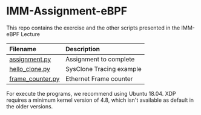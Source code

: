 # IMM-Assignment-eBPF

This repo contains the exercise and the other scripts presented in the IMM-eBPF Lecture

|Filename                             |Description               |
|:------------------------------------|:-------------------------|
|[assignment.py](assignment.py)       |Assignment to complete    |
|[hello_clone.py](hello_clone.py)     |SysClone Tracing example  |
|[frame_counter.py](frame_counter.py) |Ethernet Frame counter    |

For execute the programs, we recommend using Ubuntu 18.04. XDP requires a minimum kernel version of 4.8, which isn't available as default in the older versions.
